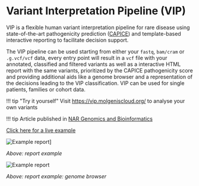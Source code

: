 # Variant Interpretation Pipeline (VIP)

VIP is a flexible human variant interpretation pipeline for rare disease using state-of-the-art pathogenicity
prediction ([CAPICE](https://github.com/molgenis/capice)) and template-based interactive reporting to facilitate
decision support.

The VIP pipeline can be used starting from either your `fastq`, `bam/cram` or `.g.vcf/vcf` data,
every entry point will result in a `vcf` file with your annotated, classified and filtered variants
as well as a interactive HTML report with the same variants, prioritized by the CAPICE pathogenicity score
and providing additional aids like a genome browser and a representation of the decisions leading to the VIP
classification.
VIP can be used for single patients, families or cohort data.

!!! tip "Try it yourself"
Visit <a href="https://vip.molgeniscloud.org/">https://vip.molgeniscloud.org/</a> to analyse your own variants

!!! tip
Article published in <a href="https://doi.org/10.1093/nargab/lqaf087">NAR Genomics and Bioinformatics</a>

[Click here for a live example](vip_giab_hg001.html)

![Example report](img/report_example.png)]

*Above: report example*

![Example report](img/report_example_variant.png)

*Above: report example: genome browser*